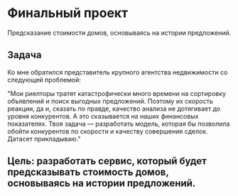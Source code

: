 # Финальный проект

Предсказание стоимости домов, основываясь на истории предложений.



## Задача

Ко мне обратился представитель крупного агентства недвижимости со следующей проблемой:

"Мои риелторы тратят катастрофически много времени на сортировку объявлений и поиск выгодных предложений. Поэтому их скорость реакции, да и, сказать по правде, качество анализа не дотягивает до уровня конкурентов. А это сказывается на наших финансовых показателях. Твоя задача — разработать модель, которая бы позволила обойти конкурентов по скорости и качеству совершения сделок. Датасет прикладываю."

## Цель: разработать сервис, который будет предсказывать стоимость домов, основываясь на истории предложений.
